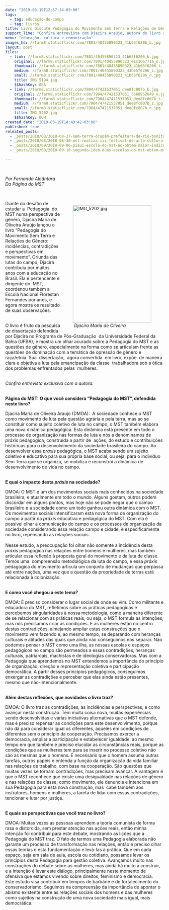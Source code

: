 ```yaml
---
date: "2019-03-19T12:57:34-03:00"
tags:
  - tag: educação-do-campo
  - tag: livros
title: Livro discute Pedagogia do Movimento Sem Terra e Relações de Gênero
support_line: "Confira entrevista com Djacira Araújo, autora do livro sobre incidências, contradições e perspectivas da Pedagogia do MST"
menu: "educação, cultura e comunicação"
images_hd: //farm8.staticflickr.com/7801/40455890323_41b65f6206_b.jpg
layout: post
files:
  - link: //farm8.staticflickr.com/7801/40455890323_41b65f6206_b.jpg
    original: //farm8.staticflickr.com/7801/40455890323_e1c166771a_o.jpg
    thumbnail: //farm8.staticflickr.com/7801/40455890323_41b65f6206_t.jpg
    medium: //farm8.staticflickr.com/7801/40455890323_41b65f6206_z.jpg
    small: //farm8.staticflickr.com/7801/40455890323_41b65f6206_n.jpg
    title: IMG_5194.jpg
    $$hashKey: 0EA
  - link: //farm8.staticflickr.com/7904/47421537051_dee8fc807b_b.jpg
    original: //farm8.staticflickr.com/7904/47421537051_5668952649_o.jpg
    thumbnail: //farm8.staticflickr.com/7904/47421537051_dee8fc807b_t.jpg
    medium: //farm8.staticflickr.com/7904/47421537051_dee8fc807b_z.jpg
    small: //farm8.staticflickr.com/7904/47421537051_dee8fc807b_n.jpg
    title: IMG_5202.jpg
    $$hashKey: 0GH
created_date: "2019-03-19T14:43:42-03:00"
published: true
releated_posts:
  - _posts/2018/08/2018-08-27-sem-terra-ocupam-prefeitura-de-rio-bonito-e-reivindicam-melhorias-na-educacao.md
  - _posts/2018/08/2018-08-30-mst-realiza-iii-festival-de-arte-cultura-das-escolas-do-campo.md
  - _posts/2018/09/2018-09-06-piaui-escola-do-mst-no-obtem-maior-indice-do-municipio-no-ideb.md
  - _posts/2018/09/2018-09-10-segundo-ideb-duas-escolas-do-mst-obtem-maiores-indices-na-educacao-basica.md

---
```

<p>&nbsp;</p>

<p><em>Por Fernanda Alc&acirc;ntara</em><br />
<em>Da P&aacute;gina do MST</em></p>

<p>&nbsp;</p>

<figure class="image" style="float:right"><img alt="IMG_5202.jpg" height="374" src="//farm8.staticflickr.com/7904/47421537051_dee8fc807b_b.jpg" width="249" />
<figcaption><em>&nbsp;Djacira Maria de Oliveira </em></figcaption>
</figure>

<p>Diante do desafio de estudar a&nbsp; Pedagogia&nbsp; do&nbsp; MST numa perspectiva de g&ecirc;nero, Djacira Maria de Oliveira Ara&uacute;jo lan&ccedil;ou o livro &ldquo;Pedagogia do Movimento Sem Terra e Rela&ccedil;&otilde;es de G&ecirc;nero: incid&ecirc;ncias, contradi&ccedil;&otilde;es e perspectivas em movimento&rdquo;. Oriunda das lutas do campo, Djacira contribuiu por muitos anos com a educa&ccedil;&atilde;o no Brasil. Ela &eacute; pertencente e dirigente do&nbsp; MST, coordenou&nbsp;tamb&eacute;m a Escola Nacional Florestan Fernandes por anos, e agora mostra os resultado de suas observa&ccedil;&otilde;es.</p>

<p><br />
O livro &eacute; fruto&nbsp;da pesquisa de disserta&ccedil;&atilde;o defendida por Djacira no Programa de P&oacute;s-Gradua&ccedil;&atilde;o&nbsp; da Universidade Federal da Bahia (UFBA), e mostra um olhar acurado sobre a Pedagogia do MST e as quest&otilde;es de g&ecirc;nero, especialmente na&nbsp;forma&nbsp;como&nbsp;se&nbsp;articulam&nbsp;frente as&nbsp; quest&otilde;es&nbsp;de domina&ccedil;&atilde;o com a tem&aacute;tica de opress&atilde;o de g&ecirc;nero e ra&ccedil;a/etnia. Sua&nbsp; disserta&ccedil;&atilde;o,&nbsp; agora&nbsp;convertida&nbsp; em livro,&nbsp;exp&otilde;e&nbsp; de&nbsp;maneira clara e objetiva a luta pela emancipa&ccedil;&atilde;o da classe&nbsp; trabalhadora sob a &oacute;tica dos problemas enfrentados pelas&nbsp; mulheres.</p>

<p><br />
<em>Confira entrevista exclusiva com a autora:</em></p>

<p><br />
<strong>P&aacute;gina do MST: O que voc&ecirc; considera &ldquo;Pedagogia do MST&rdquo;, defendida neste livro?</strong></p>

<p>Djacira Maria de Oliveira Araujo (DMOA):&nbsp; A sociedade conhece o MST como movimento de luta pela quest&atilde;o agr&aacute;ria e pela terra, mas ao se constituir como sujeito coletivo de luta no campo, o MST tamb&eacute;m elabora uma nova din&acirc;mica pedag&oacute;gica. Esta din&acirc;mica est&aacute; presente em todo o processo de organiza&ccedil;&atilde;o nas formas de luta e n&oacute;s a denominamos de <em>pr&aacute;xis</em> pedag&oacute;gica, constru&iacute;da a partir de&nbsp; a&ccedil;&otilde;es, do estudo e contribui&ccedil;&otilde;es hist&oacute;ricas para o desenvolvimento da sociedade brasileira do campo. Ao desenvolver essa <em>pr&aacute;xis</em> pedag&oacute;gica, o MST acaba sendo um sujeito coletivo e educativo para sua pr&oacute;pria base social, ou seja, para o indiv&iacute;duo Sem Terra que se organiza, se mobiliza e reconstr&oacute;i a din&acirc;mica de desenvolvimento de vida no campo.</p>

<p><br />
<strong>E qual o impacto desta <em>pr&aacute;xis</em> na sociedade?</strong></p>

<p>DMOA: O MST &eacute; um dos movimentos sociais mais conhecidos na sociedade brasileira, e atualmente em todo o mundo. Alguns gostam, outros podem discordar em alguns pontos, mas hoje n&atilde;o se pode negar que o campo brasileiro e a sociedade como um todo ganhou outra din&acirc;mica com o MST. Os movimentos sociais intensificaram esta nova forma de organiza&ccedil;&atilde;o do campo a partir da <em>pr&aacute;xis</em> educativa e pedag&oacute;gica do MST.&nbsp;Com ela &eacute; poss&iacute;vel olhar a comunica&ccedil;&atilde;o do campo e os processos de organiza&ccedil;&atilde;o da sociedade considerando essa rela&ccedil;&atilde;o campo e cidade, e especificamente no livro, repensando as rela&ccedil;&otilde;es sociais.<br />
<br />
Nesse estudo, a preocupa&ccedil;&atilde;o foi olhar n&atilde;o somente a incid&ecirc;ncia desta <em>pr&aacute;xis</em> pedag&oacute;gica nas rela&ccedil;&otilde;es entre homens e mulheres, mas tamb&eacute;m articular essa reflex&atilde;o &agrave; proposta geral do movimento e da luta de classe. Temos uma&nbsp; compreens&atilde;o metodol&oacute;gica da luta do campo, e essa <em>pr&aacute;xis</em> pedag&oacute;gica do movimento&nbsp;articula um conjunto de mudan&ccedil;as que perpassa at&eacute; entre na&ccedil;&otilde;es, uma vez que a quest&atilde;o da propriedade de terras est&aacute; relacionada &agrave; coloniza&ccedil;&atilde;o.&nbsp;</p>

<p><br />
<strong>E como voc&ecirc; chegou a este tema?</strong></p>

<p>DMOA: &Eacute; preciso considerar o lugar social de onde eu vim. Como militante e educadora do MST,&nbsp;refletimos sobre as pr&aacute;ticas pedag&oacute;gicas e percebemos singularidades &agrave; nossa metodologia, como a maneira diferente de se relacionar com as pr&aacute;ticas reais, ou seja, o MST formula as inten&ccedil;&otilde;es, mas n&oacute;s precisamos criar as condi&ccedil;&otilde;es. E as mulheres est&atilde;o no centro destas contradi&ccedil;&otilde;es, almejando ampliar estas constru&ccedil;&otilde;es que o movimento vem fazendo e, ao mesmo tempo, se deparando com heran&ccedil;as culturais e atitudes das quais que ainda n&atilde;o conseguimos nos separar. N&atilde;o podemos pensar o MST como uma ilha, as nossas escolas e espa&ccedil;os pedag&oacute;gicos no campo s&atilde;o permeados a essas contradi&ccedil;&otilde;es, heran&ccedil;as culturais, patriarcais, machistas e de ideologias conservadoras. Mas com a Pedagogia que aprendemos no MST entendemos a import&acirc;ncia do princ&iacute;pio de organiza&ccedil;&atilde;o, dire&ccedil;&atilde;o e representa&ccedil;&atilde;o coletiva e participa&ccedil;&atilde;o democr&aacute;tica. A partir desses princ&iacute;pios pedag&oacute;gicos, conseguimos enxergar as contradi&ccedil;&otilde;es e perceber que elas ainda est&atilde;o presentes, mesmo que n&atilde;o-intencionalmente.</p>

<p><br />
<strong>Al&eacute;m destas reflex&otilde;es, que novidades o&nbsp;livro traz?</strong></p>

<p>DMOA: O livro traz as contradi&ccedil;&otilde;es, as incid&ecirc;ncias e perspectivas, e como avan&ccedil;ar nesta constru&ccedil;&atilde;o. Tem muita coisa nova, muitas experi&ecirc;ncias sendo desenvolvidas e v&aacute;rias iniciativas alternativas que o MST defende, mas &eacute; preciso repensar as condi&ccedil;&otilde;es para este desenvolvimento, porque n&atilde;o d&aacute; para considerar igual os diferentes, aqueles em condi&ccedil;&otilde;es de diferentes sem o princ&iacute;pio da coopera&ccedil;&atilde;o. Precisamos exercer a democracia, ampliar a participa&ccedil;&atilde;o e estabelecer igualdade, ao mesmo tempo em que tamb&eacute;m &eacute; preciso elucidar as circunst&acirc;ncias reais, porque as condi&ccedil;&otilde;es que as mulheres tem para se inserir no processo coletivo n&atilde;o s&atilde;o as mesmas que o homens. &Eacute; necess&aacute;rio que o homem assuma outras tarefas, outros pap&eacute;is e entenda a fun&ccedil;&atilde;o da organiza&ccedil;&atilde;o da vida familiar nas rela&ccedil;&otilde;es de trabalho, com base na coopera&ccedil;&atilde;o. S&atilde;o quest&otilde;es que muitas vezes se tornam contradi&ccedil;&otilde;es, mas precisam avan&ccedil;ar. A vantagem &eacute; que o MST reconhece que existe uma desigualdade nas rela&ccedil;&otilde;es de g&ecirc;nero e nas rela&ccedil;&otilde;es de classe; como movimento, ele denuncia e intenciona em sua Pedagogia para esta nova constru&ccedil;&atilde;o, mas&nbsp; cabe tamb&eacute;m aos instrutores, homens e mulheres, a tarefa de lidar com essas contradi&ccedil;&otilde;es, tencionar e lutar por justi&ccedil;a.</p>

<p><br />
<strong>E quais as perspectivas que voc&ecirc; traz no livro?</strong></p>

<p>DMOA: Muitas vezes as pessoas aprendem a teoria comunista de forma rasa e distorcida, sem prestar aten&ccedil;&atilde;o nas a&ccedil;&otilde;es reais, ent&atilde;o minha inten&ccedil;&atilde;o foi contribuir para este debate, mostrando as li&ccedil;&otilde;es que a Pedagogia do MST traz. O fato de termos uma Pedagogia elaborada n&atilde;o garante um processo de transforma&ccedil;&atilde;o nas rela&ccedil;&otilde;es, ent&atilde;o &eacute; preciso olhar essas teorias e esta fundamenta&ccedil;&atilde;o e lev&aacute;-las &agrave; pr&aacute;tica. Que em cada espa&ccedil;o, seja em sala de aula, escola ou cotidiano, possamos levar os princ&iacute;pios desta Pedagogia para gest&atilde;o coletiva. Avan&ccedil;amos muito nas constru&ccedil;&otilde;es do debate sobre as mulheres, mas ainda h&aacute; muito a construir, e a inten&ccedil;&atilde;o &eacute; levar este di&aacute;logo, principalmente neste momento de ofensiva que estamos vivendo sobre direitos, feminismo e democracia.&nbsp; Este estudo visa contribuir em tempos de barb&aacute;rie e de fortalecimento do conservadorismo. Seguimos na compreens&atilde;o da import&acirc;ncia de apontar o abismo existente entre as rela&ccedil;&otilde;es sociais dos homens e das mulheres como sujeitos na constru&ccedil;&atilde;o de uma nova sociedade mais igual, mais democr&aacute;tica.</p>
